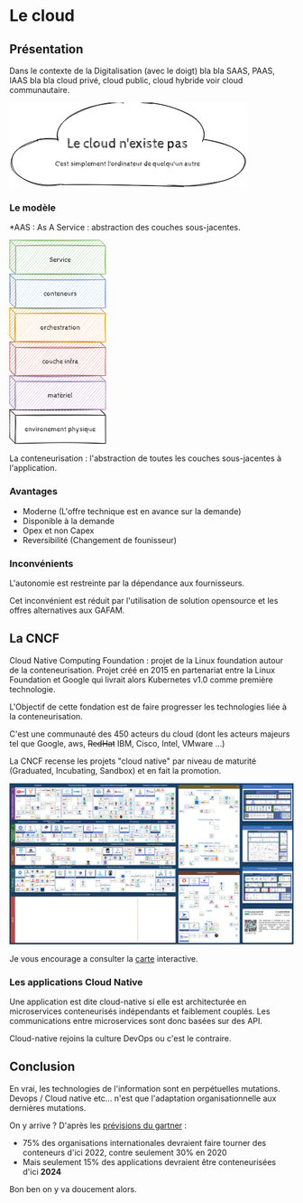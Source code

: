 # Le cloud

## Présentation

Dans le contexte de la Digitalisation (avec le doigt) bla bla SAAS, PAAS, IAAS bla bla cloud privé, cloud public, cloud hybride voir cloud communautaire.

![=502x244](../images/no-cloud-fr.drawio.png)

### Le modèle

*AAS : As A Service : abstraction des couches sous-jacentes.

![tech-layes](../images/services-tech-layers.drawio.png)

La conteneurisation : l'abstraction de toutes les couches sous-jacentes à l'application.

### Avantages

* Moderne (L'offre technique est en avance sur la demande)
* Disponible à la demande
* Opex et non Capex
* Reversibilité (Changement de founisseur)

### Inconvénients

L'autonomie est restreinte par la dépendance aux fournisseurs.

Cet inconvénient est réduit par l'utilisation de solution opensource et les offres alternatives aux GAFAM.

## La CNCF

Cloud Native Computing Foundation : projet de la Linux foundation autour de la conteneurisation. Projet créé en 2015 en partenariat entre la Linux Foundation et Google qui livrait alors Kubernetes v1.0 comme première technologie.

L'Objectif de cette fondation est de faire progresser les technologies liée à la conteneurisation.

C'est une communauté des 450 acteurs du cloud (dont les acteurs majeurs tel que Google, aws, ~~RedHat~~ IBM, Cisco, Intel, VMware ...)

La CNCF recense les projets "cloud native" par niveau de maturité (Graduated, Incubating, Sandbox) et en fait la promotion.

![landscape-open-source](../images/OS-CNCF-Landscape.png)

Je vous encourage a consulter la [carte](https://landscape.cncf.io/?license=open-source&project=graduated,incubating&zoom=80) interactive.

### Les applications Cloud Native

Une application est dite cloud-native si elle est architecturée en microservices conteneurisés indépendants et faiblement couplés. Les communications entre microservices sont donc basées sur des API.

Cloud-native rejoins la culture DevOps ou c'est le contraire.

## Conclusion

En vrai, les technologies de l'information sont en perpétuelles mutations. Devops / Cloud native etc... n'est que l'adaptation organisationnelle aux dernières mutations.

On y arrive ? D'après les [prévisions du gartner](https://cloud-computing.developpez.com/actu/306758/Les-revenus-lies-a-la-gestion-des-conteneurs-connaitra-une-forte-croissance-atteignant-944-millions-de-dollars-en-2024-selon-une-prevision-de-Gartner/) :

* 75% des organisations internationales devraient faire tourner des conteneurs d'ici 2022, contre seulement 30% en 2020
* Mais seulement 15% des applications devraient être conteneurisées d'ici **2024**

Bon ben on y va doucement alors.
